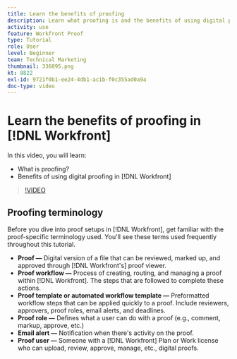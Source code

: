 ```yaml
---
title: Learn the benefits of proofing
description: Learn what proofing is and the benefits of using digital proofing in [!DNL  Workfront].
activity: use
feature: Workfront Proof
type: Tutorial
role: User
level: Beginner
team: Technical Marketing
thumbnail: 336095.png
kt: 8822
exl-id: 9721f0b1-ee24-4db1-ac1b-f0c355ad0a9a
doc-type: video
---
```

# Learn the benefits of proofing in [!DNL Workfront]

In this video, you will learn:

* What is proofing?
* Benefits of using digital proofing in [!DNL Workfront]

>[!VIDEO](https://video.tv.adobe.com/v/336095/?quality=12&learn=on)

## Proofing terminology

Before you dive into proof setups in [!DNL  Workfront], get familiar with the proof-specific terminology used. You'll see these terms used frequently throughout this tutorial.

* **Proof —** Digital version of a file that can be reviewed, marked up, and approved through [!DNL Workfront's] proof viewer. 
* **Proof workflow —** Process of creating, routing, and managing a proof within [!DNL Workfront]. The steps that are followed to complete these actions.
* **Proof template or automated workflow template —** Preformatted workflow steps that can be applied quickly to a proof. Include reviewers, approvers, proof roles, email alerts, and deadlines.
* **Proof role —** Defines what a user can do with a proof (e.g., comment, markup, approve, etc.)
* **Email alert —** Notification when there's activity on the proof.
* **Proof user —** Someone with a [!DNL Workfront] Plan or Work license who can upload, review, approve, manage, etc., digital proofs.

